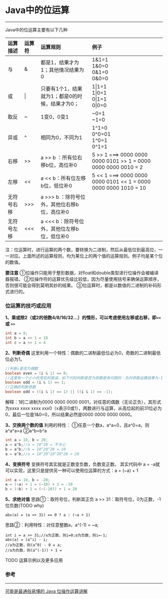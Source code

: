 # Java中的位运算

---

Java中的位运算主要有以下几种

| 运算描述 | 运算符 | 运算规则 | 例子 |
| :--- | :--- | :--- | :--- |
| 与 | & | 都是1，结果才为1；其他情况结果为0 | 1&1=1<br>1&0=0<br>0&1=0<br>0&0=0 |
| 或 | \| | 只要有1个1，结果就为1；都是0的时候，结果才为0； | 1\|1=1<br>1\|0=1<br>0\|1=1<br>0\|0=0 |
| 取反 | ~ | 1变0，0变1 | ~0=1<br>~1=0 |
| 异或 | ^ | 相同为0，不同为1 | 1^1=0<br>0^0=01<br>1^0=1<br>0^1=1 |
| 右移 | &gt;&gt; | a &gt;&gt; b ：所有位右移b位，高位补0 |  5 >> 1 ===>  0000 0000 0000 0101 >> 1  = 0000 0000 0000 0010 = 2<br>|
| 左移 |<<  |a << b：所有位左移b位，低位补0  | 5 << 1 ===>  0000 0000 0000 0101 << 1  = 0000 0000 0000 1010 = 10
|无符号右移 | >>> | a >>> b ：除符号位外，其他位右移b位，高位补0 | |
| 无符号左移 |<<<  |a <<< b：除符号位外，其他位左移b位，低位补0  ||

注：位运算时，进行运算的两个数，要转换为二进制，然后从最低位到最高位，一一对应。上面所述的运算规则，均为某位上的两个值的运算规则。例子均是某个位的数值。

**要注意**
①位操作只能用于整形数据，对float和double类型进行位操作会被编译器报错。
②位操作符的运算优先级比较低，因为尽量使用括号来确保运算顺序，否则很可能会得到莫明其妙的结果。
③位运算时，都是以数值的二进制的补码形式进行的。

### 位运算的技巧或应用

**1、乘或除2（或2的倍数4/8/16/32...）的情形，可以考虑使用左移或右移，即`<<`或 `>>`**
```java
int a = 9;
int b = a << 1 = 18
int c = a >> 1 = 4
```


**2、判断奇偶**
这里利用一个特性：偶数的二进制最低位必为0，奇数的二进制最低位必为1。
```java
//判断i是否为偶数
boolean even = (i & 1) == 0;
//这里有一个小小的常犯的错误，如下代码判断是否为奇数是有问题的：负的奇数运算结果为-1。
boolean odd = (i & 1) == 1;
//正确的判断奇数
boolean odd = ((i & 1) == 1) || ((i & 1) == -1);
```
解释：1的二进制为0000 0000 0000 0001，对任意的偶数（无论正负），其形式为xxxx xxxx xxxx xxx0（x表示0或1），两数进行与运算，从高位起的前31位必为0，最后一位是1&0=0，所以结果必然是0000 0000 0000 0000。

**3、交换两个数的值**
利用的特性：
①任意一个数a，a^a=0，且a^0=a，则a^a^a=a 
②a^b=b^a
```java
int a = 10, b = 20;
a = a^b;//a = 10^20 = 不关心
b = a^b;//b = 10^20^20 = 10
a = a^b;//a = 10^20^10^20^20 = 20
```

**4、变换符号**
变换符号其实就是正数变负数，负数变正数。
其实代码中 a = -a就可以实现，这里只是提供另一种可以使用位运算的方式：a = (~a) + 1
```java
int a = 10, b = -20;
a = (~a) + 1 = (~10) + 1 = -10
b = (~b) + 1 = (~(-20)) + 1 = 20
```

**5、求绝对值**
思路①：取符号位，判断其正负
a >> 31：取符号位，0为正数，-1位负数(TODO why)
```
abs(a) = (a >> 31) == 0 ? a : (~a + 1)
```
思路②：利用特性：对任意整数a，a^(-1) = ~a;
```
int i = a >> 31;//a为正数，则i=0;a为负数，则i=-1;
abs(a) = (a^i) - i;
//a为正数，则(a^0) - 0 = a;
//a为负数，则(a^(-1)) + 1 = 
```

TODO 运算示例以及更多应用




### 参考
---
[可能是最通俗易懂的 Java 位操作运算讲解](https://juejin.im/entry/58f9b6118d6d8100588060d6)